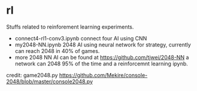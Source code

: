 # rl
Stuffs related to reinforement learning experiments.

* connect4-rl1-conv3.ipynb  connect four AI using CNN
* my2048-NN.ipynb 2048 AI using neural network for strategy, currently can reach 2048 in 40% of games.
* more 2048 NN AI can be found at https://github.com/tjwei/2048-NN a network can 2048 95% of the time and a reinforcemnt learning ipynb. 

credit: game2048.py https://github.com/Mekire/console-2048/blob/master/console2048.py
